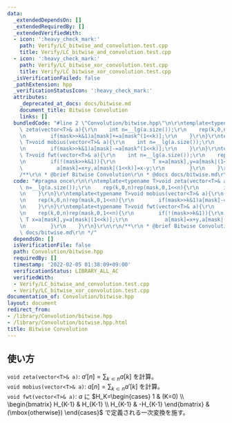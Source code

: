 ```yaml
---
data:
  _extendedDependsOn: []
  _extendedRequiredBy: []
  _extendedVerifiedWith:
  - icon: ':heavy_check_mark:'
    path: Verify/LC_bitwise_and_convolution.test.cpp
    title: Verify/LC_bitwise_and_convolution.test.cpp
  - icon: ':heavy_check_mark:'
    path: Verify/LC_bitwise_xor_convolution.test.cpp
    title: Verify/LC_bitwise_xor_convolution.test.cpp
  _isVerificationFailed: false
  _pathExtension: hpp
  _verificationStatusIcon: ':heavy_check_mark:'
  attributes:
    _deprecated_at_docs: docs/bitwise.md
    document_title: Bitwise Convolution
    links: []
  bundledCode: "#line 2 \"Convolution/bitwise.hpp\"\n\r\ntemplate<typename T>void\
    \ zeta(vector<T>& a){\r\n    int n=__lg(a.size());\r\n    rep(k,0,n)rep(mask,0,1<<n){\r\
    \n        if(mask>>k&1)a[mask]+=a[mask^(1<<k)];\r\n    }\r\n}\r\ntemplate<typename\
    \ T>void mobius(vector<T>& a){\r\n    int n=__lg(a.size());\r\n    rep(k,0,n)rep(mask,0,1<<n){\r\
    \n        if(mask>>k&1)a[mask]-=a[mask^(1<<k)];\r\n    }\r\n}\r\ntemplate<typename\
    \ T>void fwt(vector<T>& a){\r\n    int n=__lg(a.size());\r\n    rep(k,0,n)rep(mask,0,1<<n){\r\
    \n        if(!(mask>>k&1)){\r\n            T x=a[mask],y=a[mask|(1<<k)];\r\n \
    \           a[mask]=x+y,a[mask|(1<<k)]=x-y;\r\n        }\r\n    }\r\n}\r\n\r\n\
    /**\r\n * @brief Bitwise Convolution\r\n * @docs docs/bitwise.md\r\n */\n"
  code: "#pragma once\r\n\r\ntemplate<typename T>void zeta(vector<T>& a){\r\n    int\
    \ n=__lg(a.size());\r\n    rep(k,0,n)rep(mask,0,1<<n){\r\n        if(mask>>k&1)a[mask]+=a[mask^(1<<k)];\r\
    \n    }\r\n}\r\ntemplate<typename T>void mobius(vector<T>& a){\r\n    int n=__lg(a.size());\r\
    \n    rep(k,0,n)rep(mask,0,1<<n){\r\n        if(mask>>k&1)a[mask]-=a[mask^(1<<k)];\r\
    \n    }\r\n}\r\ntemplate<typename T>void fwt(vector<T>& a){\r\n    int n=__lg(a.size());\r\
    \n    rep(k,0,n)rep(mask,0,1<<n){\r\n        if(!(mask>>k&1)){\r\n           \
    \ T x=a[mask],y=a[mask|(1<<k)];\r\n            a[mask]=x+y,a[mask|(1<<k)]=x-y;\r\
    \n        }\r\n    }\r\n}\r\n\r\n/**\r\n * @brief Bitwise Convolution\r\n * @docs\
    \ docs/bitwise.md\r\n */"
  dependsOn: []
  isVerificationFile: false
  path: Convolution/bitwise.hpp
  requiredBy: []
  timestamp: '2022-02-05 01:38:09+09:00'
  verificationStatus: LIBRARY_ALL_AC
  verifiedWith:
  - Verify/LC_bitwise_and_convolution.test.cpp
  - Verify/LC_bitwise_xor_convolution.test.cpp
documentation_of: Convolution/bitwise.hpp
layout: document
redirect_from:
- /library/Convolution/bitwise.hpp
- /library/Convolution/bitwise.hpp.html
title: Bitwise Convolution
---
```

## 使い方

`void zeta(vector<T>& a)`: $a'[n]=\sum_{k \subset n} a[k]$ を計算。  
`void mobius(vector<T>& a)`: $a[n]=\sum_{k \subset n} a'[k]$ を計算。  
`void fwt(vector<T>& a)`: $a$ に $H_K=\begin{cases}
    1 & (K=0) \\
    \begin{bmatrix}
        H_{K-1} & H_{K-1} \\
        H_{K-1} & -H_{K-1}
    \end{bmatrix} & (\mbox{otherwise})
\end{cases}$ で定義される一次変換を施す。